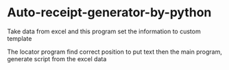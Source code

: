 # Auto-receipt-generator-by-python
Take data from excel and this program set the information to custom template

The locator program find correct position to put text then the main program, generate script from the excel data
